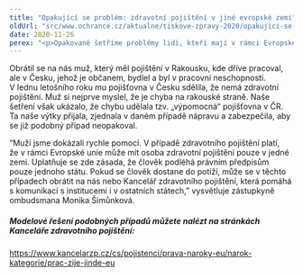 ```yaml
---
title: "Opakující se problém: zdravotní pojištění v jiné evropské zemi"
oldUrl: "src/www.ochrance.cz/aktualne/tiskove-zpravy-2020/opakujici-se-problem-zdravotni-pojisteni-v-jine-evropske-zemi"
date: 2020-11-26
perex: "<p>Opakovaně šetříme problémy lidí, kteří mají v rámci Evropské unie zdravotní pojištění v jedné zemi, ale bydlí v zemi jiné a tam také čerpají zdravotní péči. Ve většině případů vše funguje bez problémů a zdravotní pojišťovny si na základě formulářů mezi sebou platby přeúčtují. Co si ale počít v situaci, kdy to tak lehce nefunguje? </p>"
---
```


<!-- imported from the old website -->

<p>Obrátil se na nás muž, který měl pojištění v Rakousku, kde dříve pracoval, ale v Česku, jehož je občanem, bydlel a byl v pracovní neschopnosti. V lednu letošního roku mu pojišťovna v Česku sdělila, že nemá zdravotní pojištění. Muž si nejprve myslel, že je chyba na rakouské straně. Naše šetření však ukázalo, že chybu udělala tzv. „výpomocná“ pojišťovna v ČR. Ta naše výtky přijala, zjednala v daném případě nápravu a zabezpečila, aby se již podobný případ neopakoval. </p><p>“Muži jsme dokázali rychle pomoci. V případě zdravotního pojištění platí, že v rámci Evropské unie může mít osoba zdravotní pojištění pouze v jedné zemi. Uplatňuje se zde zásada, že člověk podléhá právním předpisům pouze jednoho státu. Pokud se člověk dostane do potíží, může se v těchto případech obrátit na nás nebo Kancelář zdravotního pojištění, která pomáhá s komunikací s institucemi i v ostatních státech,” vysvětluje zástupkyně ombudsmana Monika Šimůnková.  </p><h5>Modelové řešení podobných případů můžete nalézt na stránkách Kanceláře zdravotního pojištění: </h5><p><a rel="noreferrer noopener" target="_blank" href="https://www.kancelarzp.cz/cs/pojistenci/prava-naroky-eu/narok-kategorie/prac-zije-jinde-eu">https://www.kancelarzp.cz/cs/pojistenci/prava-naroky-eu/narok-kategorie/prac-zije-jinde-eu</a> </p>
